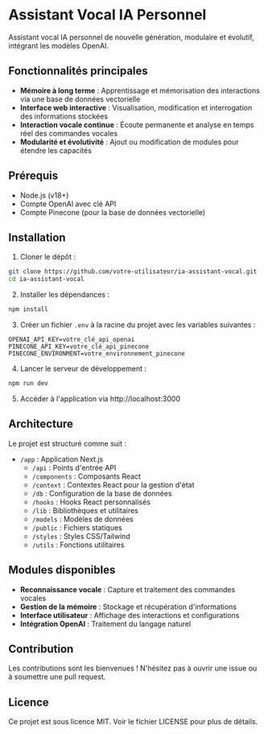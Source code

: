 # Assistant Vocal IA Personnel

Assistant vocal IA personnel de nouvelle génération, modulaire et évolutif, intégrant les modèles OpenAI.

## Fonctionnalités principales

- **Mémoire à long terme** : Apprentissage et mémorisation des interactions via une base de données vectorielle
- **Interface web interactive** : Visualisation, modification et interrogation des informations stockées
- **Interaction vocale continue** : Écoute permanente et analyse en temps réel des commandes vocales
- **Modularité et évolutivité** : Ajout ou modification de modules pour étendre les capacités

## Prérequis

- Node.js (v18+)
- Compte OpenAI avec clé API
- Compte Pinecone (pour la base de données vectorielle)

## Installation

1. Cloner le dépôt :
```bash
git clone https://github.com/votre-utilisateur/ia-assistant-vocal.git
cd ia-assistant-vocal
```

2. Installer les dépendances :
```bash
npm install
```

3. Créer un fichier `.env` à la racine du projet avec les variables suivantes :
```
OPENAI_API_KEY=votre_clé_api_openai
PINECONE_API_KEY=votre_clé_api_pinecone
PINECONE_ENVIRONMENT=votre_environnement_pinecone
```

4. Lancer le serveur de développement :
```bash
npm run dev
```

5. Accéder à l'application via http://localhost:3000

## Architecture

Le projet est structuré comme suit :

- `/app` : Application Next.js
  - `/api` : Points d'entrée API
  - `/components` : Composants React
  - `/context` : Contextes React pour la gestion d'état
  - `/db` : Configuration de la base de données
  - `/hooks` : Hooks React personnalisés
  - `/lib` : Bibliothèques et utilitaires
  - `/models` : Modèles de données
  - `/public` : Fichiers statiques
  - `/styles` : Styles CSS/Tailwind
  - `/utils` : Fonctions utilitaires

## Modules disponibles

- **Reconnaissance vocale** : Capture et traitement des commandes vocales
- **Gestion de la mémoire** : Stockage et récupération d'informations
- **Interface utilisateur** : Affichage des interactions et configurations
- **Intégration OpenAI** : Traitement du langage naturel

## Contribution

Les contributions sont les bienvenues ! N'hésitez pas à ouvrir une issue ou à soumettre une pull request.

## Licence

Ce projet est sous licence MIT. Voir le fichier LICENSE pour plus de détails.
